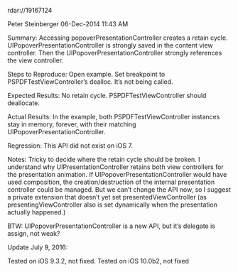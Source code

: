 rdar://19167124

Peter Steinberger 06-Dec-2014 11:43 AM

Summary:
Accessing popoverPresentationController creates a retain cycle. UIPopoverPresentationController is strongly saved in the content view controller. Then the UIPopoverPresentationController strongly references the view controller.

Steps to Reproduce:
Open example. Set breakpoint to PSPDFTestViewController’s dealloc. It’s not being called.

Expected Results:
No retain cycle. PSPDFTestViewController should deallocate.

Actual Results:
In the example, both PSPDFTestViewController instances stay in memory, forever, with their matching UIPopoverPresentationController.

Regression:
This API did not exist on iOS 7.

Notes:
Tricky to decide where the retain cycle should be broken. I understand why UIPresentationController retains both view controllers for the presentation animation. If UIPopoverPresentationController would have used composition, the creation/destruction of the internal presentation controller could be managed. But we can’t change the API now, so I suggest a private extension that doesn’t yet set presentedViewController (as presentingViewController also is set dynamically when the presentation actually happened.)

BTW: UIPopoverPresentationController is a new API, but it’s delegate is assign, not weak?



Update July 9, 2016:

Tested on iOS 9.3.2, not fixed.
Tested on iOS 10.0b2, not fixed